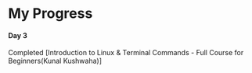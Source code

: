 # My Progress

#### Day 3

Completed [Introduction to Linux & Terminal Commands - Full Course for Beginners(Kunal Kushwaha)]
